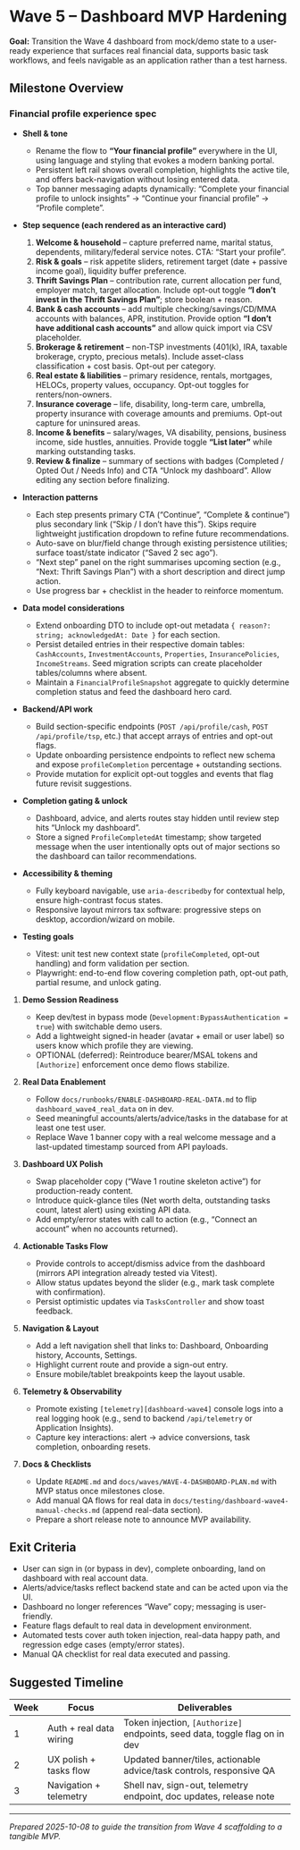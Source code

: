 # Wave 5 – Dashboard MVP Hardening

**Goal:** Transition the Wave 4 dashboard from mock/demo state to a user-ready experience that surfaces real financial data, supports basic task workflows, and feels navigable as an application rather than a test harness.

## Milestone Overview

### Financial profile experience spec

- **Shell & tone**
   - Rename the flow to **“Your financial profile”** everywhere in the UI, using language and styling that evokes a modern banking portal.
   - Persistent left rail shows overall completion, highlights the active tile, and offers back-navigation without losing entered data.
   - Top banner messaging adapts dynamically: “Complete your financial profile to unlock insights” → “Continue your financial profile” → “Profile complete”.

- **Step sequence (each rendered as an interactive card)**
   1. **Welcome & household** – capture preferred name, marital status, dependents, military/federal service notes. CTA: “Start your profile”.
   2. **Risk & goals** – risk appetite sliders, retirement target (date + passive income goal), liquidity buffer preference.
   3. **Thrift Savings Plan** – contribution rate, current allocation per fund, employer match, target allocation. Include opt-out toggle **“I don’t invest in the Thrift Savings Plan”**; store boolean + reason.
   4. **Bank & cash accounts** – add multiple checking/savings/CD/MMA accounts with balances, APR, institution. Provide option **“I don’t have additional cash accounts”** and allow quick import via CSV placeholder.
   5. **Brokerage & retirement** – non-TSP investments (401(k), IRA, taxable brokerage, crypto, precious metals). Include asset-class classification + cost basis. Opt-out per category.
   6. **Real estate & liabilities** – primary residence, rentals, mortgages, HELOCs, property values, occupancy. Opt-out toggles for renters/non-owners.
   7. **Insurance coverage** – life, disability, long-term care, umbrella, property insurance with coverage amounts and premiums. Opt-out capture for uninsured areas.
   8. **Income & benefits** – salary/wages, VA disability, pensions, business income, side hustles, annuities. Provide toggle **“List later”** while marking outstanding tasks.
   9. **Review & finalize** – summary of sections with badges (Completed / Opted Out / Needs Info) and CTA “Unlock my dashboard”. Allow editing any section before finalizing.

- **Interaction patterns**
   - Each step presents primary CTA (“Continue”, “Complete & continue”) plus secondary link (“Skip / I don’t have this”). Skips require lightweight justification dropdown to refine future recommendations.
   - Auto-save on blur/field change through existing persistence utilities; surface toast/state indicator (“Saved 2 sec ago”).
   - “Next step” panel on the right summarises upcoming section (e.g., “Next: Thrift Savings Plan”) with a short description and direct jump action.
   - Use progress bar + checklist in the header to reinforce momentum.

- **Data model considerations**
   - Extend onboarding DTO to include opt-out metadata `{ reason?: string; acknowledgedAt: Date }` for each section.
   - Persist detailed entries in their respective domain tables: `CashAccounts`, `InvestmentAccounts`, `Properties`, `InsurancePolicies`, `IncomeStreams`. Seed migration scripts can create placeholder tables/columns where absent.
   - Maintain a `FinancialProfileSnapshot` aggregate to quickly determine completion status and feed the dashboard hero card.

- **Backend/API work**
   - Build section-specific endpoints (`POST /api/profile/cash`, `POST /api/profile/tsp`, etc.) that accept arrays of entries and opt-out flags.
   - Update onboarding persistence endpoints to reflect new schema and expose `profileCompletion` percentage + outstanding sections.
   - Provide mutation for explicit opt-out toggles and events that flag future revisit suggestions.

- **Completion gating & unlock**
   - Dashboard, advice, and alerts routes stay hidden until review step hits “Unlock my dashboard”.
   - Store a signed `ProfileCompletedAt` timestamp; show targeted message when the user intentionally opts out of major sections so the dashboard can tailor recommendations.

- **Accessibility & theming**
   - Fully keyboard navigable, use `aria-describedby` for contextual help, ensure high-contrast focus states.
   - Responsive layout mirrors tax software: progressive steps on desktop, accordion/wizard on mobile.

- **Testing goals**
   - Vitest: unit test new context state (`profileCompleted`, opt-out handling) and form validation per section.
   - Playwright: end-to-end flow covering completion path, opt-out path, partial resume, and unlock gating.


1. **Demo Session Readiness**
   - Keep dev/test in bypass mode (`Development:BypassAuthentication = true`) with switchable demo users.
   - Add a lightweight signed-in header (avatar + email or user label) so users know which profile they are viewing.
   - OPTIONAL (deferred): Reintroduce bearer/MSAL tokens and `[Authorize]` enforcement once demo flows stabilize.

2. **Real Data Enablement**
   - Follow `docs/runbooks/ENABLE-DASHBOARD-REAL-DATA.md` to flip `dashboard_wave4_real_data` on in dev.
   - Seed meaningful accounts/alerts/advice/tasks in the database for at least one test user.
   - Replace Wave 1 banner copy with a real welcome message and a last-updated timestamp sourced from API payloads.

3. **Dashboard UX Polish**
   - Swap placeholder copy (“Wave 1 routine skeleton active”) for production-ready content.
   - Introduce quick-glance tiles (Net worth delta, outstanding tasks count, latest alert) using existing API data.
   - Add empty/error states with call to action (e.g., “Connect an account” when no accounts returned).

4. **Actionable Tasks Flow**
   - Provide controls to accept/dismiss advice from the dashboard (mirrors API integration already tested via Vitest).
   - Allow status updates beyond the slider (e.g., mark task complete with confirmation).
   - Persist optimistic updates via `TasksController` and show toast feedback.

5. **Navigation & Layout**
   - Add a left navigation shell that links to: Dashboard, Onboarding history, Accounts, Settings.
   - Highlight current route and provide a sign-out entry.
   - Ensure mobile/tablet breakpoints keep the layout usable.

6. **Telemetry & Observability**
   - Promote existing `[telemetry][dashboard-wave4]` console logs into a real logging hook (e.g., send to backend `/api/telemetry` or Application Insights).
   - Capture key interactions: alert → advice conversions, task completion, onboarding resets.

7. **Docs & Checklists**
   - Update `README.md` and `docs/waves/WAVE-4-DASHBOARD-PLAN.md` with MVP status once milestones close.
   - Add manual QA flows for real data in `docs/testing/dashboard-wave4-manual-checks.md` (append real-data section).
   - Prepare a short release note to announce MVP availability.

## Exit Criteria

- User can sign in (or bypass in dev), complete onboarding, land on dashboard with real account data.
- Alerts/advice/tasks reflect backend state and can be acted upon via the UI.
- Dashboard no longer references “Wave” copy; messaging is user-friendly.
- Feature flags default to real data in development environment.
- Automated tests cover auth token injection, real-data happy path, and regression edge cases (empty/error states).
- Manual QA checklist for real data executed and passing.

## Suggested Timeline

| Week | Focus | Deliverables |
|------|-------|--------------|
| 1 | Auth + real data wiring | Token injection, `[Authorize]` endpoints, seed data, toggle flag on in dev |
| 2 | UX polish + tasks flow | Updated banner/tiles, actionable advice/task controls, responsive QA |
| 3 | Navigation + telemetry | Shell nav, sign-out, telemetry endpoint, doc updates, release note |

---
_Prepared 2025-10-08 to guide the transition from Wave 4 scaffolding to a tangible MVP._
